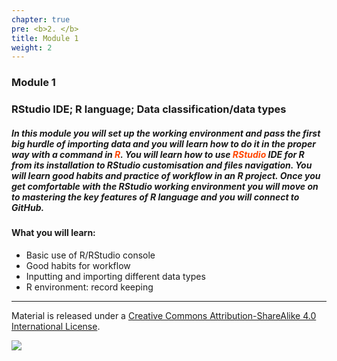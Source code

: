 ```yaml
---
chapter: true
pre: <b>2. </b>
title: Module 1
weight: 2
---
```


### Module 1

### RStudio IDE; R language; Data classification/data types

##### In this module you will set up the working environment and pass the first big hurdle of importing data and you will learn how to do it in the proper way with a command in <span style="color:orangered">**R**</span>. You will learn how to use <span style="color:orangered">**RStudio**</span> IDE for R from its installation to RStudio customisation and files navigation. You will learn good habits and practice of workflow in an R project. Once you get comfortable with the RStudio working environment you will move on to mastering the key features of R language and you will connect to GitHub. 

#### What you will learn:

* Basic use of R/RStudio console
* Good habits for workflow
* Inputting and importing different data types
* R environment: record keeping

-----------------------------
Material is released under a [Creative Commons Attribution-ShareAlike 4.0 International License](https://creativecommons.org/licenses/by-sa/4.0/).

![](/images/cc_by_sa.jpg?width=5pc)
